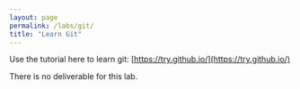 ```yaml
---
layout: page
permalink: /labs/git/
title: "Learn Git"
---
```



Use the tutorial here to learn git: [https://try.github.io/](https://try.github.io/)

There is no deliverable for this lab.
